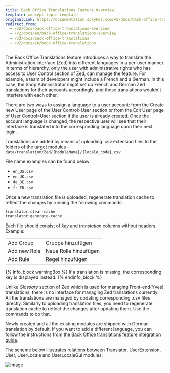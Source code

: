 ```yaml
---
title: Back Office Translations Feature Overview
template: concept-topic-template
originalLink: https://documentation.spryker.com/v5/docs/back-office-translations-overview
redirect_from:
  - /v2/docs/back-office-translations-overview
  - /v2/docs/en/back-office-translations-overview
  - /v2/docs/back-office-translations
  - /v2/docs/en/back-office-translations
---
```


The Back Office Translations feature introduces a way to translate the Administration interface (Zed) into different languages in a per-user manner. In terms of hierarchy, only the user with administrative rights who has access to User Control section of Zed, can manage the feature. For example, a team of developers might include a French and a German. In this case, the Shop Administrator might set up French and German Zed translations for their accounts accordingly, and those translations wouldn't interfere with each other.

There are two ways to assign a language to a user account: from the Create new User page of the User Control>User section or from the Edit User page of User Control>User section if the user is already created. Once the account language is changed, the respective user will see that their interface is translated into the corresponding language upon their next login.

Translations are added by means of uploading .csv extension files to the folders of the target modules - `data/translation/Zed/{ModuleName}/{locale_code}.csv`

File name examples can be found below:

* `en_US.csv`
* `en_UK.csv`
* `de_DE.csv`
* `fr_FR.csv`

Once a new translation file is uploaded, regenerate translation cache to reflect the changes by running the following commands:

```
translator:clear-cache
translator:generate-cache
```

Each file should consist of _key_ and _translation_ columns without headers. Example:


|  |  |
| --- | --- |
| Add Group | Gruppe hinzufügen |
| Add new Role | Neue Rolle hinzufügen |
| Add Rule | Regel hinzufügen |

{% info_block warningBox %}
If a translation is missing, the corresponding key is displayed instead.
{% endinfo_block %}

Unlike _Glossary_ section of Zed which is used for managing Front-end(Yves) translations, there is no interface for managing Zed translations currently. All the translations are managed by updating corresponding .csv files directly. Similarly to uploading translation files, you need to regenerate translation cache to reflect the changes after updating them. Use the commands to do that.

Newly created and all the existing modules are shipped with German translation by default. If you want to add a different language, you can follow the instructions from the [Back Office translations feature integration guide](https://documentation.spryker.com/docs/en/back-office-feature-integration).

The scheme below illustrates relations between Translator, UserExtension, User, UserLocale and UserLocaleGui modules:

![image](https://spryker.s3.eu-central-1.amazonaws.com/docs/Features/Back+Office/Back+Office+Translations/Back+Office+Translations+Feature+Overview/module-diagram.png)
